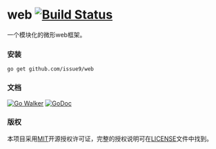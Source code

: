 web [![Build Status](https://travis-ci.org/issue9/web.svg?branch=master)](https://travis-ci.org/issue9/web)
======

一个模块化的微形web框架。


### 安装

```shell
go get github.com/issue9/web
```


### 文档

[![Go Walker](http://gowalker.org/api/v1/badge)](http://gowalker.org/github.com/issue9/web)
[![GoDoc](https://godoc.org/github.com/issue9/web?status.svg)](https://godoc.org/github.com/issue9/web)


### 版权

本项目采用[MIT](http://opensource.org/licenses/MIT)开源授权许可证，完整的授权说明可在[LICENSE](LICENSE)文件中找到。
